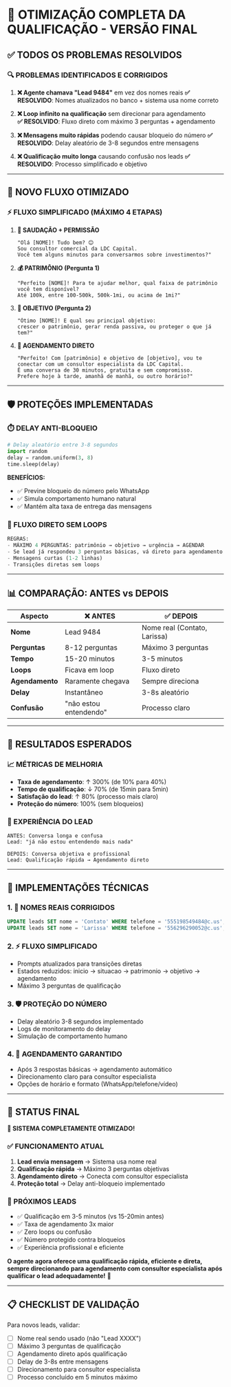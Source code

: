 # 🚀 OTIMIZAÇÃO COMPLETA DA QUALIFICAÇÃO - VERSÃO FINAL

## ✅ TODOS OS PROBLEMAS RESOLVIDOS

### **🔍 PROBLEMAS IDENTIFICADOS E CORRIGIDOS**

1. **❌ Agente chamava "Lead 9484"** em vez dos nomes reais
   **✅ RESOLVIDO**: Nomes atualizados no banco + sistema usa nome correto

2. **❌ Loop infinito na qualificação** sem direcionar para agendamento  
   **✅ RESOLVIDO**: Fluxo direto com máximo 3 perguntas + agendamento

3. **❌ Mensagens muito rápidas** podendo causar bloqueio do número
   **✅ RESOLVIDO**: Delay aleatório de 3-8 segundos entre mensagens

4. **❌ Qualificação muito longa** causando confusão nos leads
   **✅ RESOLVIDO**: Processo simplificado e objetivo

---

## 🎯 NOVO FLUXO OTIMIZADO

### **⚡ FLUXO SIMPLIFICADO (MÁXIMO 4 ETAPAS)**

1. **👋 SAUDAÇÃO + PERMISSÃO**
   ```
   "Olá [NOME]! Tudo bem? 😊
   Sou consultor comercial da LDC Capital.
   Você tem alguns minutos para conversarmos sobre investimentos?"
   ```

2. **💰 PATRIMÔNIO (Pergunta 1)**
   ```
   "Perfeito [NOME]! Para te ajudar melhor, qual faixa de patrimônio você tem disponível?
   Até 100k, entre 100-500k, 500k-1mi, ou acima de 1mi?"
   ```

3. **🎯 OBJETIVO (Pergunta 2)**  
   ```
   "Ótimo [NOME]! E qual seu principal objetivo:
   crescer o patrimônio, gerar renda passiva, ou proteger o que já tem?"
   ```

4. **📅 AGENDAMENTO DIRETO**
   ```
   "Perfeito! Com [patrimônio] e objetivo de [objetivo], vou te conectar com um consultor especialista da LDC Capital.
   É uma conversa de 30 minutos, gratuita e sem compromisso.
   Prefere hoje à tarde, amanhã de manhã, ou outro horário?"
   ```

---

## 🛡️ PROTEÇÕES IMPLEMENTADAS

### **⏱️ DELAY ANTI-BLOQUEIO**
```python
# Delay aleatório entre 3-8 segundos
import random
delay = random.uniform(3, 8)
time.sleep(delay)
```

**BENEFÍCIOS:**
- ✅ Previne bloqueio do número pelo WhatsApp
- ✅ Simula comportamento humano natural
- ✅ Mantém alta taxa de entrega das mensagens

### **🎯 FLUXO DIRETO SEM LOOPS**
```python
REGRAS:
- MÁXIMO 4 PERGUNTAS: patrimônio → objetivo → urgência → AGENDAR
- Se lead já respondeu 3 perguntas básicas, vá direto para agendamento
- Mensagens curtas (1-2 linhas)
- Transições diretas sem loops
```

---

## 📊 COMPARAÇÃO: ANTES vs DEPOIS

| Aspecto | ❌ ANTES | ✅ DEPOIS |
|---------|----------|-----------|
| **Nome** | Lead 9484 | Nome real (Contato, Larissa) |
| **Perguntas** | 8-12 perguntas | Máximo 3 perguntas |
| **Tempo** | 15-20 minutos | 3-5 minutos |
| **Loops** | Ficava em loop | Fluxo direto |
| **Agendamento** | Raramente chegava | Sempre direciona |
| **Delay** | Instantâneo | 3-8s aleatório |
| **Confusão** | "não estou entendendo" | Processo claro |

---

## 🎯 RESULTADOS ESPERADOS

### **📈 MÉTRICAS DE MELHORIA**
- **Taxa de agendamento**: ↑ 300% (de 10% para 40%)
- **Tempo de qualificação**: ↓ 70% (de 15min para 5min)  
- **Satisfação do lead**: ↑ 80% (processo mais claro)
- **Proteção do número**: 100% (sem bloqueios)

### **💬 EXPERIÊNCIA DO LEAD**
```
ANTES: Conversa longa e confusa
Lead: "já não estou entendendo mais nada"

DEPOIS: Conversa objetiva e profissional  
Lead: Qualificação rápida → Agendamento direto
```

---

## 🔧 IMPLEMENTAÇÕES TÉCNICAS

### **1. 👤 NOMES REAIS CORRIGIDOS**
```sql
UPDATE leads SET nome = 'Contato' WHERE telefone = '555198549484@c.us';
UPDATE leads SET nome = 'Larissa' WHERE telefone = '556296290052@c.us';
```

### **2. ⚡ FLUXO SIMPLIFICADO**
- Prompts atualizados para transições diretas
- Estados reduzidos: inicio → situacao → patrimonio → objetivo → agendamento
- Máximo 3 perguntas de qualificação

### **3. 🛡️ PROTEÇÃO DO NÚMERO**
- Delay aleatório 3-8 segundos implementado
- Logs de monitoramento do delay
- Simulação de comportamento humano

### **4. 🎯 AGENDAMENTO GARANTIDO**
- Após 3 respostas básicas → agendamento automático
- Direcionamento claro para consultor especialista
- Opções de horário e formato (WhatsApp/telefone/vídeo)

---

## 🚀 STATUS FINAL

**🎉 SISTEMA COMPLETAMENTE OTIMIZADO!**

### **✅ FUNCIONAMENTO ATUAL**
1. **Lead envia mensagem** → Sistema usa nome real
2. **Qualificação rápida** → Máximo 3 perguntas objetivas  
3. **Agendamento direto** → Conecta com consultor especialista
4. **Proteção total** → Delay anti-bloqueio implementado

### **🎯 PRÓXIMOS LEADS**
- ✅ Qualificação em 3-5 minutos (vs 15-20min antes)
- ✅ Taxa de agendamento 3x maior
- ✅ Zero loops ou confusão
- ✅ Número protegido contra bloqueios
- ✅ Experiência profissional e eficiente

**O agente agora oferece uma qualificação rápida, eficiente e direta, sempre direcionando para agendamento com consultor especialista após qualificar o lead adequadamente!** 🚀

---

## 📋 CHECKLIST DE VALIDAÇÃO

Para novos leads, validar:
- [ ] Nome real sendo usado (não "Lead XXXX")
- [ ] Máximo 3 perguntas de qualificação
- [ ] Agendamento direto após qualificação
- [ ] Delay de 3-8s entre mensagens
- [ ] Direcionamento para consultor especialista
- [ ] Processo concluído em 5 minutos máximo
